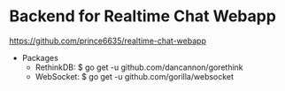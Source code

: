 # Backend for Realtime Chat Webapp
<https://github.com/prince6635/realtime-chat-webapp>

* Packages
    * RethinkDB: $ go get -u github.com/dancannon/gorethink
    * WebSocket: $ go get -u github.com/gorilla/websocket
    
